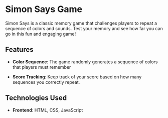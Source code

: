 # Simon Says Game

Simon Says is a classic memory game that challenges players to repeat a sequence of colors and sounds. Test your memory and see how far you can go in this fun and engaging game!

## Features

- **Color Sequence**: The game randomly generates a sequence of colors that players must remember
  
- **Score Tracking**: Keep track of your score based on how many sequences you correctly repeat.

## Technologies Used

- **Frontend**: HTML, CSS, JavaScript
